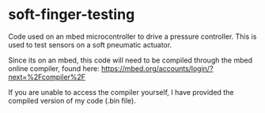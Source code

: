 soft-finger-testing
===================

Code used on an mbed microcontroller to drive a pressure controller. 
This is used to test sensors on a soft pneumatic actuator.

Since its on an mbed, this code will need to be compiled through the mbed online compiler, found here:
https://mbed.org/accounts/login/?next=%2Fcompiler%2F

If you are unable to access the compiler yourself, I have provided the compiled version of my code (.bin file).
